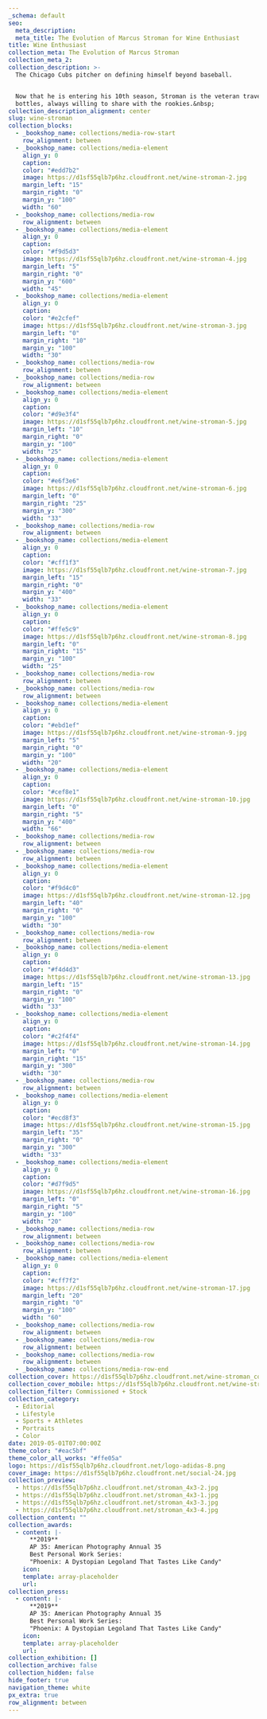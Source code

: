 ```yaml
---
_schema: default
seo:
  meta_description:
  meta_title: The Evolution of Marcus Stroman for Wine Enthusiast
title: Wine Enthusiast
collection_meta: The Evolution of Marcus Stroman
collection_meta_2:
collection_description: >-
  The Chicago Cubs pitcher on defining himself beyond baseball.


  Now that he is entering his 10th season, Stroman is the veteran traveling with
  bottles, always willing to share with the rookies.&nbsp;
collection_description_alignment: center
slug: wine-stroman
collection_blocks:
  - _bookshop_name: collections/media-row-start
    row_alignment: between
  - _bookshop_name: collections/media-element
    align_y: 0
    caption:
    color: "#edd7b2"
    image: https://d1sf55qlb7p6hz.cloudfront.net/wine-stroman-2.jpg
    margin_left: "15"
    margin_right: "0"
    margin_y: "100"
    width: "60"
  - _bookshop_name: collections/media-row
    row_alignment: between
  - _bookshop_name: collections/media-element
    align_y: 0
    caption:
    color: "#f9d5d3"
    image: https://d1sf55qlb7p6hz.cloudfront.net/wine-stroman-4.jpg
    margin_left: "5"
    margin_right: "0"
    margin_y: "600"
    width: "45"
  - _bookshop_name: collections/media-element
    align_y: 0
    caption:
    color: "#e2cfef"
    image: https://d1sf55qlb7p6hz.cloudfront.net/wine-stroman-3.jpg
    margin_left: "0"
    margin_right: "10"
    margin_y: "100"
    width: "30"
  - _bookshop_name: collections/media-row
    row_alignment: between
  - _bookshop_name: collections/media-row
    row_alignment: between
  - _bookshop_name: collections/media-element
    align_y: 0
    caption:
    color: "#d9e3f4"
    image: https://d1sf55qlb7p6hz.cloudfront.net/wine-stroman-5.jpg
    margin_left: "10"
    margin_right: "0"
    margin_y: "100"
    width: "25"
  - _bookshop_name: collections/media-element
    align_y: 0
    caption:
    color: "#e6f3e6"
    image: https://d1sf55qlb7p6hz.cloudfront.net/wine-stroman-6.jpg
    margin_left: "0"
    margin_right: "25"
    margin_y: "300"
    width: "33"
  - _bookshop_name: collections/media-row
    row_alignment: between
  - _bookshop_name: collections/media-element
    align_y: 0
    caption:
    color: "#cff1f3"
    image: https://d1sf55qlb7p6hz.cloudfront.net/wine-stroman-7.jpg
    margin_left: "15"
    margin_right: "0"
    margin_y: "400"
    width: "33"
  - _bookshop_name: collections/media-element
    align_y: 0
    caption:
    color: "#ffe5c9"
    image: https://d1sf55qlb7p6hz.cloudfront.net/wine-stroman-8.jpg
    margin_left: "0"
    margin_right: "15"
    margin_y: "100"
    width: "25"
  - _bookshop_name: collections/media-row
    row_alignment: between
  - _bookshop_name: collections/media-row
    row_alignment: between
  - _bookshop_name: collections/media-element
    align_y: 0
    caption:
    color: "#ebd1ef"
    image: https://d1sf55qlb7p6hz.cloudfront.net/wine-stroman-9.jpg
    margin_left: "5"
    margin_right: "0"
    margin_y: "100"
    width: "20"
  - _bookshop_name: collections/media-element
    align_y: 0
    caption:
    color: "#cef8e1"
    image: https://d1sf55qlb7p6hz.cloudfront.net/wine-stroman-10.jpg
    margin_left: "0"
    margin_right: "5"
    margin_y: "400"
    width: "66"
  - _bookshop_name: collections/media-row
    row_alignment: between
  - _bookshop_name: collections/media-row
    row_alignment: between
  - _bookshop_name: collections/media-element
    align_y: 0
    caption:
    color: "#f9d4c0"
    image: https://d1sf55qlb7p6hz.cloudfront.net/wine-stroman-12.jpg
    margin_left: "40"
    margin_right: "0"
    margin_y: "100"
    width: "30"
  - _bookshop_name: collections/media-row
    row_alignment: between
  - _bookshop_name: collections/media-element
    align_y: 0
    caption:
    color: "#f4d4d3"
    image: https://d1sf55qlb7p6hz.cloudfront.net/wine-stroman-13.jpg
    margin_left: "15"
    margin_right: "0"
    margin_y: "100"
    width: "33"
  - _bookshop_name: collections/media-element
    align_y: 0
    caption:
    color: "#c2f4f4"
    image: https://d1sf55qlb7p6hz.cloudfront.net/wine-stroman-14.jpg
    margin_left: "0"
    margin_right: "15"
    margin_y: "300"
    width: "30"
  - _bookshop_name: collections/media-row
    row_alignment: between
  - _bookshop_name: collections/media-element
    align_y: 0
    caption:
    color: "#ecd8f3"
    image: https://d1sf55qlb7p6hz.cloudfront.net/wine-stroman-15.jpg
    margin_left: "35"
    margin_right: "0"
    margin_y: "300"
    width: "33"
  - _bookshop_name: collections/media-element
    align_y: 0
    caption:
    color: "#d7f9d5"
    image: https://d1sf55qlb7p6hz.cloudfront.net/wine-stroman-16.jpg
    margin_left: "0"
    margin_right: "5"
    margin_y: "100"
    width: "20"
  - _bookshop_name: collections/media-row
    row_alignment: between
  - _bookshop_name: collections/media-row
    row_alignment: between
  - _bookshop_name: collections/media-element
    align_y: 0
    caption:
    color: "#cff7f2"
    image: https://d1sf55qlb7p6hz.cloudfront.net/wine-stroman-17.jpg
    margin_left: "20"
    margin_right: "0"
    margin_y: "100"
    width: "60"
  - _bookshop_name: collections/media-row
    row_alignment: between
  - _bookshop_name: collections/media-row
    row_alignment: between
  - _bookshop_name: collections/media-row
    row_alignment: between
  - _bookshop_name: collections/media-row-end
collection_cover: https://d1sf55qlb7p6hz.cloudfront.net/wine-stroman_cover-1.jpg
collection_cover_mobile: https://d1sf55qlb7p6hz.cloudfront.net/wine-stroman_cover-vert-1.jpg
collection_filter: Commissioned + Stock
collection_category:
  - Editorial
  - Lifestyle
  - Sports + Athletes
  - Portraits
  - Color
date: 2019-05-01T07:00:00Z
theme_color: "#eac5bf"
theme_color_all_works: "#ffe05a"
logo: https://d1sf55qlb7p6hz.cloudfront.net/logo-adidas-8.png
cover_image: https://d1sf55qlb7p6hz.cloudfront.net/social-24.jpg
collection_preview:
  - https://d1sf55qlb7p6hz.cloudfront.net/stroman_4x3-2.jpg
  - https://d1sf55qlb7p6hz.cloudfront.net/stroman_4x3-1.jpg
  - https://d1sf55qlb7p6hz.cloudfront.net/stroman_4x3-3.jpg
  - https://d1sf55qlb7p6hz.cloudfront.net/stroman_4x3-4.jpg
collection_content: ""
collection_awards:
  - content: |-
      **2019**  
      AP 35: American Photography Annual 35  
      Best Personal Work Series:  
      "Phoenix: A Dystopian Legoland That Tastes Like Candy"
    icon:
    template: array-placeholder
    url:
collection_press:
  - content: |-
      **2019**  
      AP 35: American Photography Annual 35  
      Best Personal Work Series:  
      "Phoenix: A Dystopian Legoland That Tastes Like Candy"
    icon:
    template: array-placeholder
    url:
collection_exhibition: []
collection_archive: false
collection_hidden: false
hide_footer: true
navigation_theme: white
px_extra: true
row_alignment: between
---
```


